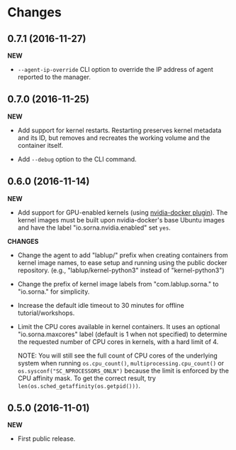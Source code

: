 Changes
=======

0.7.1 (2016-11-27)
------------------

**NEW**

 - `--agent-ip-override` CLI option to override the IP address of agent
   reported to the manager.

0.7.0 (2016-11-25)
------------------

**NEW**

 - Add support for kernel restarts.
   Restarting preserves kernel metadata and its ID, but removes and recreates
   the working volume and the container itself.

 - Add `--debug` option to the CLI command.

0.6.0 (2016-11-14)
------------------

**NEW**

 - Add support for GPU-enabled kernels (using [nvidia-docker plugin][nvdocker]).
   The kernel images must be built upon nvidia-docker's base Ubuntu images and
   have the label "io.sorna.nvidia.enabled" set `yes`.

**CHANGES**

 - Change the agent to add "lablup/" prefix when creating containers from
   kernel image names, to ease setup and running using the public docker
   repository.  (e.g., "lablup/kernel-python3" instead of "kernel-python3")

 - Change the prefix of kernel image labels from "com.lablup.sorna." to
   "io.sorna." for simplicity.

 - Increase the default idle timeout to 30 minutes for offline tutorial/workshops.

 - Limit the CPU cores available in kernel containers.
   It uses an optional "io.sorna.maxcores" label (default is 1 when not
   specified) to determine the requested number of CPU cores in kernels, with a
   hard limit of 4.

   NOTE: You will still see the full count of CPU cores of the underlying
   system when running `os.cpu_count()`, `multiprocessing.cpu_count()` or
   `os.sysconf("SC_NPROCESSORS_ONLN")` because the limit is enforced by the CPU
   affinity mask.  To get the correct result, try
   `len(os.sched_getaffinity(os.getpid()))`.

[nvdocker]: https://github.com/NVIDIA/nvidia-docker


0.5.0 (2016-11-01)
------------------

**NEW**

 - First public release.

